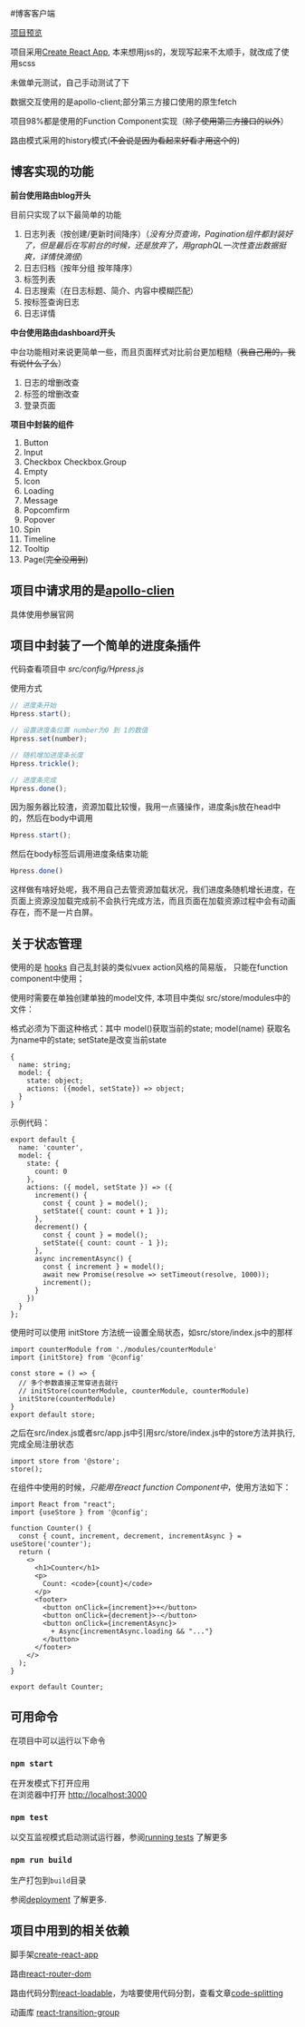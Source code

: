#博客客户端

[项目预览](http://justpeth.com "烟雨不尽夜流离")

项目采用[Create React App](https://github.com/facebook/create-react-app), 本来想用jss的，发现写起来不太顺手，就改成了使用scss

未做单元测试，自己手动测试了下

数据交互使用的是apollo-client;部分第三方接口使用的原生fetch

项目98%都是使用的Function Component实现（~~除了使用第三方接口的以外~~）

路由模式采用的history模式(~~不会说是因为看起来好看才用这个的~~)

## 博客实现的功能

**前台使用路由blog开头**

目前只实现了以下最简单的功能

1. 日志列表（按创建/更新时间降序）（*没有分页查询，Pagination组件都封装好了，但是最后在写前台的时候，还是放弃了，用graphQL一次性查出数据挺爽，详情快滴很*）
2. 日志归档（按年分组 按年降序）
3. 标签列表
4. 日志搜索（在日志标题、简介、内容中模糊匹配）
5. 按标签查询日志
6. 日志详情

**中台使用路由dashboard开头**

中台功能相对来说更简单一些，而且页面样式对比前台更加粗糙（~~我自己用的，我有说什么了么~~）

1. 日志的增删改查
2. 标签的增删改查
3. 登录页面

**项目中封装的组件**

1. Button
2. Input
3. Checkbox Checkbox.Group
4. Empty
5. Icon
6. Loading
7. Message
8. Popcomfirm
9. Popover
10. Spin
11. Timeline
12. Tooltip
13. Page(~~完全没用到~~)

## 项目中请求用的是[apollo-clien](https://www.apollographql.com/docs/react/)

具体使用参展官网

## 项目中封装了一个简单的进度条插件

代码查看项目中 *src/config/Hpress.js*

使用方式

```js
// 进度条开始
Hpress.start();

// 设置进度条位置 number为0 到 1的数值
Hpress.set(number);

// 随机增加进度条长度
Hpress.trickle();

// 进度条完成
Hpress.done();

```

因为服务器比较渣，资源加载比较慢，我用一点骚操作，进度条js放在head中的，然后在body中调用
```js
Hpress.start();
```
然后在body标签后调用进度条结束功能
```js
Hpress.done()
```
这样做有啥好处呢，我不用自己去管资源加载状况，我们进度条随机增长进度，在页面上资源没加载完成前不会执行完成方法，而且页面在加载资源过程中会有动画存在，而不是一片白屏。

## 关于状态管理

使用的是 [hooks](https://zh-hans.reactjs.org/docs/hooks-intro.html) 自己乱封装的类似vuex action风格的简易版， 只能在function component中使用；

使用时需要在单独创建单独的model文件, 本项目中类似 src/store/modules中的文件：

格式必须为下面这种格式：其中 model()获取当前的state; model(name) 获取名为name中的state; setState是改变当前state
```
{
  name: string;
  model: {
    state: object;
    actions: ({model, setState}) => object;
  }
}
```
示例代码：
```
export default {
  name: 'counter',
  model: {
    state: {
      count: 0
    },
    actions: ({ model, setState }) => ({
      increment() {
        const { count } = model();
        setState({ count: count + 1 });
      },
      decrement() {
        const { count } = model();
        setState({ count: count - 1 });
      },
      async incrementAsync() {
        const { increment } = model();
        await new Promise(resolve => setTimeout(resolve, 1000));
        increment();
      }
    })
  }
};
```
使用时可以使用 initStore 方法统一设置全局状态，如src/store/index.js中的那样

```
import counterModule from './modules/counterModule'
import {initStore} from '@config'

const store = () => {
  // 多个参数直接正常穿进去就行
  // initStore(counterModule, counterModule, counterModule)
  initStore(counterModule)
}
export default store;
```

之后在src/index.js或者src/app.js中引用src/store/index.js中的store方法并执行,完成全局注册状态

```
import store from '@store';
store();
```
在组件中使用的时候，*只能用在react function Component中*，使用方法如下：

```
import React from "react";
import {useStore } from '@config';

function Counter() {
  const { count, increment, decrement, incrementAsync } = useStore('counter');
  return (
    <>
      <h1>Counter</h1>
      <p>
        Count: <code>{count}</code>
      </p>
      <footer>
        <button onClick={increment}>+</button>
        <button onClick={decrement}>-</button>
        <button onClick={incrementAsync}>
          + Async{incrementAsync.loading && "..."}
        </button>
      </footer>
    </>
  );
}

export default Counter;

```

## 可用命令

在项目中可以运行以下命令

### `npm start`

在开发模式下打开应用<br>
在浏览器中打开 [http://localhost:3000](http://localhost:3000)

### `npm test`

以交互监视模式启动测试运行器，参阅[running tests](https://facebook.github.io/create-react-app/docs/running-tests) 了解更多

### `npm run build`

生产打包到`build`目录

参阅[deployment](https://facebook.github.io/create-react-app/docs/deployment) 了解更多.

## 项目中用到的相关依赖

脚手架[create-react-app](https://github.com/facebook/create-react-app)

路由[react-router-dom](https://reacttraining.com/react-router/web/guides/quick-start)

路由代码分割[react-loadable](https://serverless-stack.com/chapters/code-splitting-in-create-react-app.html)，为啥要使用代码分割，查看文章[code-splitting](https://serverless-stack.com/chapters/code-splitting-in-create-react-app.html)

动画库 [react-transition-group](https://reactcommunity.org/react-transition-group/)